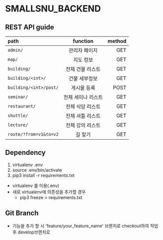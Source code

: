 # SMALLSNU_BACKEND
## REST API guide
| path | function | method |
|:---|:---:|---:|
| `admin/` | 관리자 페이지 | GET |
| `map/` | 지도 정보 | GET |
| `building/` | 전체 건물 리스트 | GET |
| `building/<int>/` | 건물 세부정보 | GET |
| `building/<int>/post/` | 게시물 등록 | POST |
| `seminar/` | 전체 세미나 리스트 | GET |
| `restaurant/` | 전체 식당 리스트 | GET |
| `shuttle/` | 전체 셔틀 리스트 | GET |
| `lecture/` | 전체 강의 리스트 | GET |
| `route/?from=v1&to=v2` | 길 찾기 | GET |


## Dependency
1. virtualenv .env
1. source .env/bin/activate
1. pip3 install -r requirements.txt
- virtualenv 를 이용(.env)
- 새로 virtualenv에 의존성을 추가할 경우 
    - pip3 freeze > requirements.txt

## Git Branch
- 기능을 추가 할 시 'feature/your_feature_name' 브랜치로 checkout하여 작업 후 develop브랜치로 
